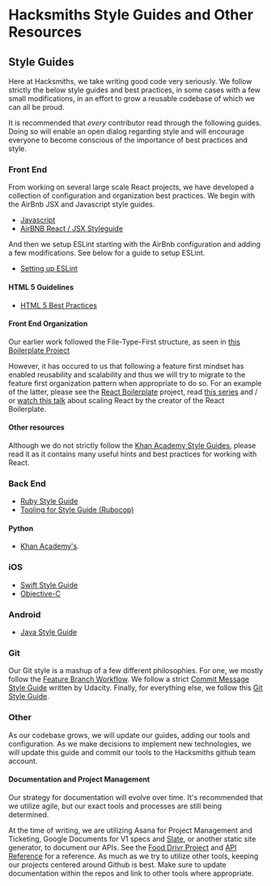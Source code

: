 # Hacksmiths Style Guides and Other Resources

## Style Guides
Here at Hacksmiths, we take writing good code very seriously.  We follow strictly the below style guides and best practices, in some cases with a few small modifications, in an effort to grow a reusable codebase of which we can all be proud.

It is recommended that _every_ contributor read through the following guides. Doing so will enable an open dialog regarding style and will encourage everyone to become conscious of the importance of best practices and style.

### Front End
From working on several large scale React projects, we have developed a collection of configuration and organization best practices.  We begin with the AirBnb JSX and Javascript style guides.
* [Javascript](https://github.com/teamhacksmiths/javascript)
* [AirBNB React / JSX Styleguide](https://github.com/teamhacksmiths/javascript/tree/master/react)

And then we setup ESLint starting with the AirBnb configuration and adding a few modifications.  See below for a guide to setup ESLint.
* [Setting up ESLint](https://github.com/teamhacksmiths/project-resources/blob/master/configuration/about.md)

#### HTML 5 Guidelines
* [HTML 5 Best Practices](https://github.com/teamhacksmiths/project-resources/blob/master/HTML5-GUIDELINES.md)

#### Front End Organization
Our earlier work followed the File-Type-First structure, as seen in [this Boilerplate Project](https://github.com/RyanCCollins/react-redux-simple-starter)

However, it has occured to us that following a feature first mindset has enabled reusability and scalability and thus we will try to migrate to the feature first organization pattern when appropriate to do so.  For an example of the latter, please see the [React Boilerplate](https://github.com/mxstbr/react-boilerplate) project, read [this series](http://engineering.kapost.com/2016/01/organizing-large-react-applications/) and / or [watch this talk](https://vimeo.com/168648012) about scaling React by the creator of the React Boilerplate.

#### Other resources
Although we do not strictly follow the [Khan Academy Style Guides](https://github.com/teamhacksmiths/style-guides/blob/master/style/react.md), please read it as it contains many useful hints and best practices for working with React.

### Back End
* [Ruby Style Guide](https://github.com/bbatsov/ruby-style-guide)
* [Tooling for Style Guide (Rubocop)](https://github.com/bbatsov/rubocop)

#### Python
* [Khan Academy's](https://github.com/teamhacksmiths/style-guides/blob/master/style/python.md).

### iOS
* [Swift Style Guide](https://github.com/ryan-collins-forks/swift-style-guide)
* [Objective-C](https://github.com/Khan/objective-c-style-guide)

### Android
* [Java Style Guide](http://source.android.com/source/code-style.html)

### Git
Our Git style is a mashup of a few different philosophies. For one, we mostly follow the [Feature Branch Workflow](https://www.atlassian.com/git/tutorials/comparing-workflows/feature-branch-workflow).  We follow a strict [Commit Message Style Guide](https://udacity.github.io/git-styleguide/) written by Udacity.  Finally, for everything else, we follow this [Git Style Guide](https://github.com/jonathanong/git-style-guide).  

### Other
As our codebase grows, we will update our guides, adding our tools and configuration.  As we make decisions to implement new technologies, we will update this guide and commit our tools to the Hacksmiths github team account.

#### Documentation and Project Management
Our strategy for documentation will evolve over time.  It's recommended that we utilize agile, but our exact tools and processes are still being determined.

At the time of writing, we are utilizing Asana for Project Management and Ticketing, Google Documents for V1 specs and [Slate](https://github.com/tripit/slate), or another static site generator, to document our APIs. See the [Food Drivr Project](https://github.com/teamhacksmiths/food-drivr) and [API Reference](http://teamhacksmiths.github.io/food-drivr-api-documentation/) for a reference.  As much as we try to utilize other tools, keeping our projects centered around Github is best.  Make sure to update documentation within the repos and link to other tools where appropriate.
